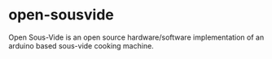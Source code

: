 # open-sousvide
Open Sous-Vide is an open source hardware/software implementation of an arduino based sous-vide cooking machine.
